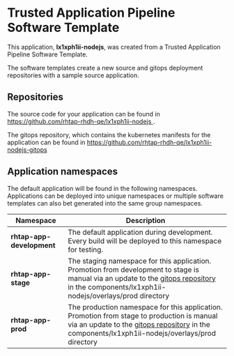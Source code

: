 # Trusted Application Pipeline Software Template

This application, **lx1xph1ii-nodejs**, was created from a Trusted Application Pipeline Software Template.

The software templates create a new source and gitops deployment repositories with a sample source application. 

## Repositories

The source code for your application can be found in [https://github.com/rhtap-rhdh-qe/lx1xph1ii-nodejs ](https://github.com/rhtap-rhdh-qe/lx1xph1ii-nodejs ).
 
The gitops repository, which contains the kubernetes manifests for the application can be found in 
[https://github.com/rhtap-rhdh-qe/lx1xph1ii-nodejs-gitops ](https://github.com/rhtap-rhdh-qe/lx1xph1ii-nodejs-gitops ) 

## Application namespaces 

The default application will be found in the following namespaces. Applications can be deployed into unique namespaces or multiple software templates can also bet generated into the same group namespaces.  

|  Namespace   |  Description   |  
| -------- | -------- |   
| **rhtap-app-development** | The default application during development. Every build will be deployed to this namespace for testing. | 
| **rhtap-app-stage** | The staging namespace for this application. Promotion from development to stage is manual via an update to the [gitops repository](https://github.com/rhtap-rhdh-qe/lx1xph1ii-nodejs-gitops ) in the components/lx1xph1ii-nodejs/overlays/prod directory |  
| **rhtap-app-prod** | The production namespace for this application. Promotion from stage to production is manual via an update to the [gitops repository](https://github.com/rhtap-rhdh-qe/lx1xph1ii-nodejs-gitops ) in the components/lx1xph1ii-nodejs/overlays/prod directory | 